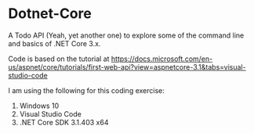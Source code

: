 # Dotnet-Core

A Todo API (Yeah, yet another one) to explore some of the command line and basics of .NET Core 3.x.

Code is based on the tutorial at <https://docs.microsoft.com/en-us/aspnet/core/tutorials/first-web-api?view=aspnetcore-3.1&tabs=visual-studio-code>

I am using the following for this coding exercise:

1. Windows 10
2. Visual Studio Code
3. .NET Core SDK 3.1.403 x64
